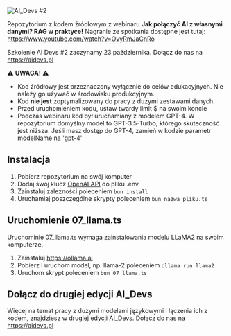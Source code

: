 ![AI_Devs #2](https://cloud.overment.com/aidevs-1694672760.png)

Repozytorium z kodem źródłowym z webinaru **Jak połączyć AI z własnymi danymi? RAG w praktyce!**
Nagranie ze spotkania dostępne jest tutaj: https://www.youtube.com/watch?v=OvyRmJaCnRo

Szkolenie AI Devs #2 zaczynamy 23 października. Dołącz do nas na https://aidevs.pl

⚠️ **UWAGA!** ⚠️
- Kod źródłowy jest przeznaczony wyłącznie do celów edukacyjnych. Nie należy go używać w środowisku produkcyjnym.
- Kod **nie jest** zoptymalizowany do pracy z dużymi zestawami danych.
- Przed uruchomieniem kodu, ustaw twardy limit $ na swoim koncie
- Podczas webinaru kod był uruchamiany z modelem GPT-4. W repozytorium domyślny model to GPT-3.5-Turbo, którego skuteczność jest niższa. Jeśli masz dostęp do GPT-4, zamień w kodzie parametr modelName na 'gpt-4'

## Instalacja

1. Pobierz repozytorium na swój komputer
2. Dodaj swój klucz [OpenAI API](https://platform.openai.com/account/api-keys) do pliku .env
3. Zainstaluj zależności poleceniem `bun install`
4. Uruchamiaj poszczególne skrypty poleceniem `bun nazwa_pliku.ts`

## Uruchomienie 07_llama.ts

Uruchominie 07_llama.ts wymaga zainstalowania modelu LLaMA2 na swoim komputerze.

1. Zainstaluj https://ollama.ai
2. Pobierz i uruchom model, np. llama-2 poleceniem `ollama run llama2`
3. Uruchom skrypt poleceniem `bun 07_llama.ts`

## Dołącz do drugiej edycji AI_Devs

Więcej na temat pracy z dużymi modelami językowymi i łączenia ich z kodem, znajdziesz w drugiej edycji AI_Devs. Dołącz do nas na https://aidevs.pl